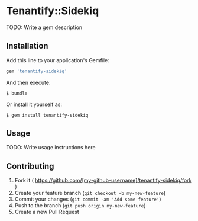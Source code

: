 # Tenantify::Sidekiq

TODO: Write a gem description

## Installation

Add this line to your application's Gemfile:

```ruby
gem 'tenantify-sidekiq'
```

And then execute:

    $ bundle

Or install it yourself as:

    $ gem install tenantify-sidekiq

## Usage

TODO: Write usage instructions here

## Contributing

1. Fork it ( https://github.com/[my-github-username]/tenantify-sidekiq/fork )
2. Create your feature branch (`git checkout -b my-new-feature`)
3. Commit your changes (`git commit -am 'Add some feature'`)
4. Push to the branch (`git push origin my-new-feature`)
5. Create a new Pull Request
